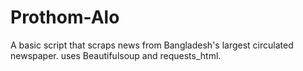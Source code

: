 # Prothom-Alo
A basic script that scraps news from Bangladesh's largest circulated newspaper. uses Beautifulsoup and requests_html. 
